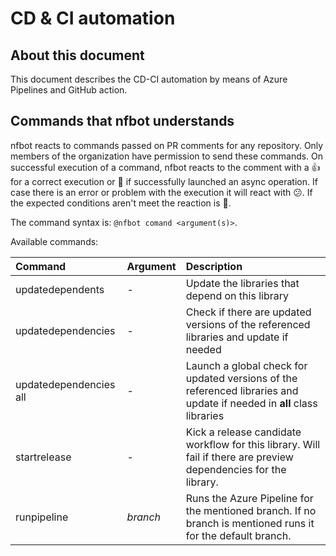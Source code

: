 # CD & CI automation

## About this document

This document describes the CD-CI automation by means of Azure Pipelines and GitHub action.

## Commands that nfbot understands

nfbot reacts to commands passed on PR comments for any repository.
Only members of the organization have permission to send these commands.
On successful execution of a command, nfbot reacts to the comment with a 👍 for a correct execution or 🚀 if successfully launched an async operation. If case there is an error or problem with the execution it will react with 😕. If the expected conditions aren't meet the reaction is 👀.

The command syntax is: `@nfbot comand <argument(s)>`.

Available commands:

| Command | Argument | Description |
|:---|:---|:---|
| updatedependents | - | Update the libraries that depend on this library |
| updatedependencies | - | Check if there are updated versions of the referenced libraries and update if needed |
| updatedependencies all| - | Launch a global check for updated versions of the referenced libraries and update if needed in **all** class libraries |
| startrelease | - | Kick a release candidate workflow for this library. Will fail if there are preview dependencies for the library. |
| runpipeline | *branch* | Runs the Azure Pipeline for the mentioned branch. If no branch is mentioned runs it for the default branch. |
